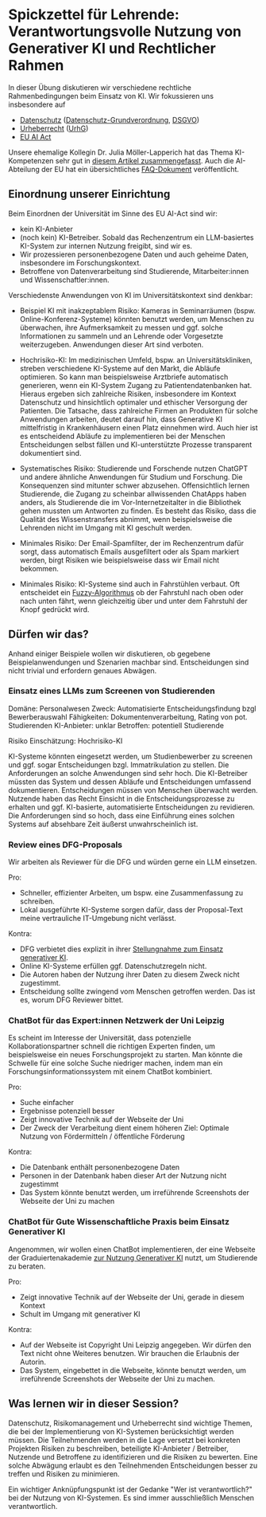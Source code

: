 # Spickzettel für Lehrende: Verantwortungsvolle Nutzung von Generativer KI und Rechtlicher Rahmen

In dieser Übung diskutieren wir verschiedene rechtliche Rahmenbedingungen beim Einsatz von KI. Wir fokussieren uns insbesondere auf
* [Datenschutz](https://de.wikipedia.org/wiki/Datenschutz) ([Datenschutz-Grundverordnung](https://de.wikipedia.org/wiki/Datenschutz-Grundverordnung), [DSGVO](https://dejure.org/gesetze/DSGVO))
* [Urheberrecht](https://de.wikipedia.org/wiki/Urheberrecht) ([UrhG](https://www.gesetze-im-internet.de/urhg/))
* [EU AI Act](https://eur-lex.europa.eu/legal-content/EN/TXT/HTML/?uri=OJ:L_202401689)

Unsere ehemalige Kollegin Dr. Julia Möller-Lapperich hat das Thema KI-Kompetenzen sehr gut in [diesem Artikel zusammengefasst](https://www.nomos.de/wp-content/uploads/2025/04/Aufsatz_NJ_2025_05.pdf). 
Auch die AI-Abteilung der EU hat ein übersichtliches [FAQ-Dokument](https://digital-strategy.ec.europa.eu/en/faqs/ai-literacy-questions-answers) veröffentlicht.

## Einordnung unserer Einrichtung

Beim Einordnen der Universität im Sinne des EU AI-Act sind wir:
* kein KI-Anbieter
* (noch kein) KI-Betreiber. Sobald das Rechenzentrum ein LLM-basiertes KI-System zur internen Nutzung freigibt, sind wir es.
* Wir prozessieren personenbezogene Daten und auch geheime Daten, insbesondere im Forschungskontext.
* Betroffene von Datenverarbeitung sind Studierende, Mitarbeiter:innen und Wissenschaftler:innen.

Verschiedenste Anwendungen von KI im Universitätskontext sind denkbar:
* Beispiel KI mit inakzeptablem Risiko: Kameras in Seminarräumen (bspw. Online-Konferenz-Systeme) könnten benutzt werden, um Menschen zu überwachen, ihre Aufmerksamkeit zu messen und ggf. solche Informationen zu sammeln und an Lehrende oder Vorgesetzte weiterzugeben. Anwendungen dieser Art sind verboten.

* Hochrisiko-KI: Im medizinischen Umfeld, bspw. an Universitätskliniken, streben verschiedene KI-Systeme auf den Markt, die Abläufe optimieren. So kann man beispielsweise Arztbriefe automatisch generieren, wenn ein KI-System Zugang zu Patientendatenbanken hat. Hieraus ergeben sich zahlreiche Risiken, insbesondere im Kontext Datenschutz und hinsichtlich optimaler und ethischer Versorgung der Patienten. Die Tatsache, dass zahlreiche Firmen an Produkten für solche Anwendungen arbeiten, deutet darauf hin, dass Generative KI mittelfristig in Krankenhäusern einen Platz einnehmen wird. Auch hier ist es entscheidend Abläufe zu implementieren bei der Menschen Entscheidungen selbst fällen und KI-unterstützte Prozesse transparent dokumentiert sind.
* Systematisches Risiko: Studierende und Forschende nutzen ChatGPT und andere ähnliche Anwendungen für Studium und Forschung. Die Konsequenzen sind mitunter schwer abzusehen. Offensichtlich lernen Studierende, die Zugang zu scheinbar allwissenden ChatApps haben anders, als Studierende die im Vor-Internetzeitalter in die Bibliothek gehen mussten um Antworten zu finden. Es besteht das Risiko, dass die Qualität des Wissenstransfers abnimmt, wenn beispielsweise die Lehrenden nicht im Umgang mit KI geschult werden.
* Minimales Risiko: Der Email-Spamfilter, der im Rechenzentrum dafür sorgt, dass automatisch Emails ausgefiltert oder als Spam markiert werden, birgt Risiken wie beispielsweise dass wir Email nicht bekommen. 
* Minimales Risiko: KI-Systeme sind auch in Fahrstühlen verbaut. Oft entscheidet ein [Fuzzy-Algorithmus](https://de.wikipedia.org/wiki/Fuzzylogik) ob der Fahrstuhl nach oben oder nach unten fährt, wenn gleichzeitig über und unter dem Fahrstuhl der Knopf gedrückt wird.

## Dürfen wir das?

Anhand einiger Beispiele wollen wir diskutieren, ob gegebene Beispielanwendungen und Szenarien machbar sind. Entscheidungen sind nicht trivial und erfordern genaues Abwägen.

### Einsatz eines LLMs zum Screenen von Studierenden

Domäne: Personalwesen
Zweck: Automatisierte Entscheidungsfindung bzgl Bewerberauswahl
Fähigkeiten: Dokumentenverarbeitung, Rating von pot. Studierenden
KI-Anbieter: unklar
Betroffen: potentiell Studierende

Risiko Einschätzung: Hochrisiko-KI

KI-Systeme könnten eingesetzt werden, um Studienbewerber zu screenen und ggf. sogar Entscheidungen bzgl. Immatrikulation zu stellen. Die Anforderungen an solche Anwendungen sind sehr hoch. Die KI-Betreiber müssten das System und dessen Abläufe und Entscheidungen umfassend dokumentieren. Entscheidungen müssen von Menschen überwacht werden. Nutzende haben das Recht Einsicht in die Entscheidungsprozesse zu erhalten und ggf. KI-basierte, automatisierte Entscheidungen zu revidieren. Die Anforderungen sind so hoch, dass eine Einführung eines solchen Systems auf absehbare Zeit äußerst unwahrscheinlich ist.

### Review eines DFG-Proposals

Wir arbeiten als Reviewer für die DFG und würden gerne ein LLM einsetzen.

Pro:
* Schneller, effizienter Arbeiten, um bspw. eine Zusammenfassung zu schreiben.
* Lokal ausgeführte KI-Systeme sorgen dafür, dass der Proposal-Text meine vertrauliche IT-Umgebung nicht verlässt.

Kontra:
* DFG verbietet dies explizit in ihrer [Stellungnahme zum Einsatz generativer KI](https://www.dfg.de/resource/blob/289674/ff57cf46c5ca109cb18533b21fba49bd/230921-stellungnahme-praesidium-ki-ai-data.pdf).
* Online KI-Systeme erfüllen ggf. Datenschutzregeln nicht.
* Die Autoren haben der Nutzung ihrer Daten zu diesem Zweck nicht zugestimmt.
* Entscheidung sollte zwingend vom Menschen getroffen werden. Das ist es, worum DFG Reviewer bittet.

### ChatBot für das Expert:innen Netzwerk der Uni Leipzig

Es scheint im Interesse der Universität, dass potenzielle Kollaborationspartner schnell die richtigen Experten finden, um beispielsweise ein neues Forschungsprojekt zu starten. Man könnte die Schwelle für eine solche Suche niedriger machen, indem man ein Forschungsinformationssystem mit einem ChatBot kombiniert.

Pro:
* Suche einfacher
* Ergebnisse potenziell besser
* Zeigt innovative Technik auf der Webseite der Uni
* Der Zweck der Verarbeitung dient einem höheren Ziel: Optimale Nutzung von Fördermitteln / öffentliche Förderung

Kontra:
* Die Datenbank enthält personenbezogene Daten
* Personen in der Datenbank haben dieser Art der Nutzung nicht zugestimmt
* Das System könnte benutzt werden, um irreführende Screenshots der Webseite der Uni zu machen

### ChatBot für Gute Wissenschaftliche Praxis beim Einsatz Generativer KI

Angenommen, wir wollen einen ChatBot implementieren, der eine Webseite der Graduiertenakademie [zur Nutzung Generativer KI](https://www.ga.uni-leipzig.de/qualitaetsentwicklung/nutzung-von-generativer-kuenstlicher-intelligenz) nutzt, um Studierende zu beraten.

Pro:
* Zeigt innovative Technik auf der Webseite der Uni, gerade in diesem Kontext
* Schult im Umgang mit generativer KI

Kontra:
* Auf der Webseite ist Copyright Uni Leipzig angegeben. Wir dürfen den Text nicht ohne Weiteres benutzen. Wir brauchen die Erlaubnis der Autorin.
* Das System, eingebettet in die Webseite, könnte benutzt werden, um irreführende Screenshots der Webseite der Uni zu machen.

## Was lernen wir in dieser Session?

Datenschutz, Risikomanagement und Urheberrecht sind wichtige Themen, die bei der Implementierung von KI-Systemen berücksichtigt werden müssen.
Die Teilnehmenden werden in die Lage versetzt bei konkreten Projekten Risiken zu beschreiben, beteiligte KI-Anbieter / Betreiber, Nutzende und Betroffene zu identifizieren und die Risiken zu bewerten.
Eine solche Abwägung erlaubt es den Teilnehmenden Entscheidungen besser zu treffen und Risiken zu minimieren.

Ein wichtiger Anknüpfungspunkt ist der Gedanke "Wer ist verantwortlich?" bei der Nutzung von KI-Systemen. Es sind immer ausschließlich Menschen verantwortlich.
